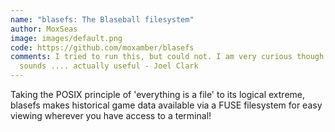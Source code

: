 ```yaml
---
name: "blasefs: The Blaseball filesystem"
author: MoxSeas
image: images/default.png
code: https://github.com/moxamber/blasefs
comments: I tried to run this, but could not. I am very curious though, this
  sounds .... actually useful - Joel Clark
---
```

Taking the POSIX principle of 'everything is a file' to its logical extreme, blasefs makes historical game data available via a FUSE filesystem for easy viewing wherever you have access to a terminal!
